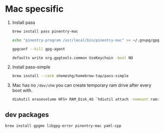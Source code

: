 # Mac specsific

1. Install pass

    ```bash
    brew install pass pinentry-mac

    echo "pinentry-program /usr/local/bin/pinentry-mac" >> ~/.gnupg/gpg-agent.conf

    gpgconf --kill gpg-agent

    defaults write org.gpgtools.common UseKeychain -bool NO
    ```

2. Install pass-simple

    ```bash
    brew install --cask shemeshg/homebrew-tap/pass-simple
    ```

3. Mac has no `/dev/shm` you can create temporary ram drive after every boot with.

    ```bash
    diskutil erasevolume HFS+ RAM_Disk_4G `hdiutil attach -nomount ram://8192000`
    ```

## dev packages

```bash
brew install gpgme libgpg-error pinentry-mac yaml-cpp
```